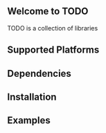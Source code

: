 ## Welcome to TODO

TODO is a collection of libraries


## Supported Platforms


## Dependencies


## Installation


## Examples


